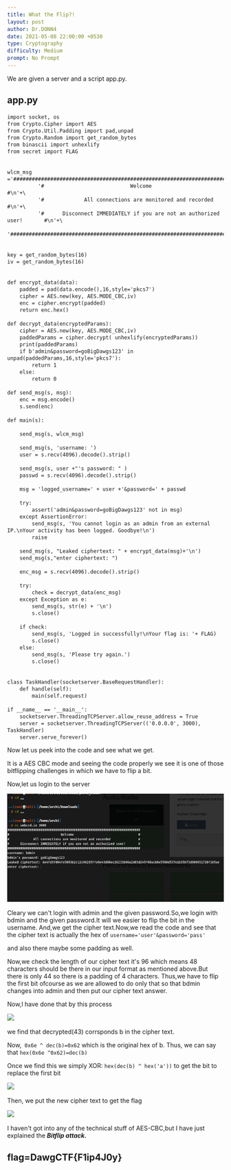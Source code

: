 ```yaml
---
title: What the Flip?!
layout: post
author: Dr.DONN4
date: 2021-05-08 22:00:00 +0530
type: Cryptography
difficulty: Medium
prompt: No Prompt
---
```


We are given a server and a script app.py.
## app.py
```import socketserver
import socket, os
from Crypto.Cipher import AES
from Crypto.Util.Padding import pad,unpad
from Crypto.Random import get_random_bytes
from binascii import unhexlify
from secret import FLAG


wlcm_msg ='########################################################################\n'+\
		  '#                            Welcome                                   #\n'+\
		  '#             All connections are monitored and recorded               #\n'+\
		  '#      Disconnect IMMEDIATELY if you are not an authorized user!       #\n'+\
		  '########################################################################\n'


key = get_random_bytes(16)
iv = get_random_bytes(16)


def encrypt_data(data):
	padded = pad(data.encode(),16,style='pkcs7')
	cipher = AES.new(key, AES.MODE_CBC,iv)
	enc = cipher.encrypt(padded)
	return enc.hex()

def decrypt_data(encryptedParams):
	cipher = AES.new(key, AES.MODE_CBC,iv)
	paddedParams = cipher.decrypt( unhexlify(encryptedParams))
	print(paddedParams)
	if b'admin&password=goBigDawgs123' in unpad(paddedParams,16,style='pkcs7'):
		return 1
	else:
		return 0

def send_msg(s, msg):
	enc = msg.encode()
	s.send(enc)

def main(s):

	send_msg(s, wlcm_msg)

	send_msg(s, 'username: ')
	user = s.recv(4096).decode().strip()

	send_msg(s, user +"'s password: " )
	passwd = s.recv(4096).decode().strip()

	msg = 'logged_username=' + user +'&password=' + passwd

	try:
		assert('admin&password=goBigDawgs123' not in msg)
	except AssertionError:
		send_msg(s, 'You cannot login as an admin from an external IP.\nYour activity has been logged. Goodbye!\n')
		raise

	send_msg(s, "Leaked ciphertext: " + encrypt_data(msg)+'\n')
	send_msg(s,"enter ciphertext: ")

	enc_msg = s.recv(4096).decode().strip()

	try:
		check = decrypt_data(enc_msg)
	except Exception as e:
		send_msg(s, str(e) + '\n')
		s.close()

	if check:
		send_msg(s, 'Logged in successfully!\nYour flag is: '+ FLAG)
		s.close()
	else:
		send_msg(s, 'Please try again.')
		s.close()


class TaskHandler(socketserver.BaseRequestHandler):
	def handle(self):
		main(self.request)

if __name__ == '__main__':
	socketserver.ThreadingTCPServer.allow_reuse_address = True
	server = socketserver.ThreadingTCPServer(('0.0.0.0', 3000), TaskHandler)
	server.serve_forever()
```
  
  Now let us peek into the code and see what we get.
  
  It is a AES CBC mode and seeing the code properly we see it is one of those bitflipping challenges in which we have to flip a bit.
  
  Now,let us login to the server 
  
  ![](/images/bitflip2.png)
  
  Cleary we can't login with admin and the given password.So,we login with bdmin and the given password.It will we easier to flip the bit in the username.
  And,we get the cipher text.Now,we read the code and see that the cipher text is actually the hex of 
  ```username='user'&password='pass'```
  
  and also there maybe some padding as well.
  
  Now,we check the length of our cipher text it's 96 which means 48 characters should be there in our input format as mentioned above.But there is only 44 so there is a padding of 4 characters.
  Thus,we have to flip the first bit ofcourse as we are allowed to do only that so that bdmin changes into admin and then put our cipher text answer.
  
  Now,I have done that by this process
  
  ![](/images/bitflip4.png)
  
  we find that decrypted(43) corrsponds b in the cipher text.
  
  Now,``` 0x6e ^ dec(b)=0x62``` which is the original hex of b.
  Thus, we can say that ```hex(0x6e ^0x62)=dec(b)```
  
  Once we find this we simply XOR:
   ```hex(dec(b) ^ hex('a'))``` to get the bit to replace the first bit
   
   ![](/images/bitflip5.png)
    
   Then, we put the new cipher text to get the flag
   
   ![](/images/bitflip3.png)
   
   I haven't got into any of the technical stuff of AES-CBC,but I have just explained the ***Bitflip attack.*** 
   
   ## flag=DawgCTF{F1ip4J0y}
     
     
   
  

